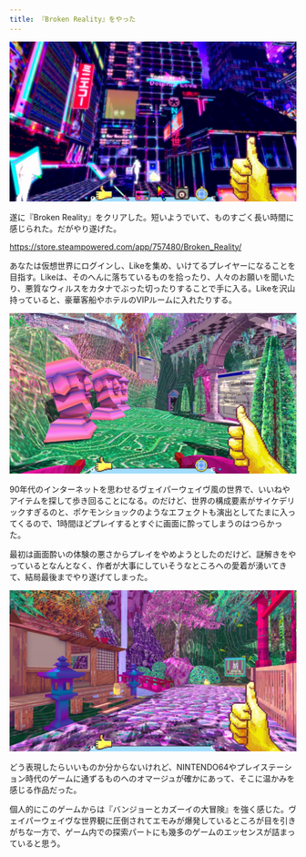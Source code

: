 ```yaml
---
title: 『Broken Reality』をやった
---
```


![](/images/2020-01-10-broken-reality-1.jpg)

遂に『Broken Reality』をクリアした。短いようでいて、ものすごく長い時間に感じられた。だがやり遂げた。

https://store.steampowered.com/app/757480/Broken_Reality/

あなたは仮想世界にログインし、Likeを集め、いけてるプレイヤーになることを目指す。Likeは、そのへんに落ちているものを拾ったり、人々のお願いを聞いたり、悪質なウィルスをカタナでぶった切ったりすることで手に入る。Likeを沢山持っていると、豪華客船やホテルのVIPルームに入れたりする。

![](/images/2020-01-10-broken-reality-2.jpg)

90年代のインターネットを思わせるヴェイパーウェイヴ風の世界で、いいねやアイテムを探して歩き回ることになる。のだけど、世界の構成要素がサイケデリックすぎるのと、ポケモンショックのようなエフェクトも演出としてたまに入ってくるので、1時間ほどプレイするとすぐに画面に酔ってしまうのはつらかった。

最初は画面酔いの体験の悪さからプレイをやめようとしたのだけど、謎解きをやっているとなんとなく、作者が大事にしていそうなところへの愛着が湧いてきて、結局最後までやり遂げてしまった。

![](/images/2020-01-10-broken-reality-4.jpg)

どう表現したらいいものか分からないけれど、NINTENDO64やプレイステーション時代のゲームに通ずるものへのオマージュが確かにあって、そこに温かみを感じる作品だった。

個人的にこのゲームからは『バンジョーとカズーイの大冒険』を強く感じた。ヴェイパーウェイヴな世界観に圧倒されてエモみが爆発しているところが目を引きがちな一方で、ゲーム内での探索パートにも幾多のゲームのエッセンスが詰まっていると思う。
